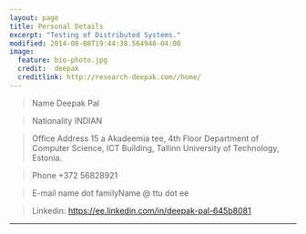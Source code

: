 ```yaml
---
layout: page
title: Personal Details
excerpt: "Testing of Distributed Systems."
modified: 2014-08-08T19:44:38.564948-04:00
image:
  feature: bio-photo.jpg
  credit:  deepak
  creditlink: http://research-deepak.com//home/
---
```


> Name	Deepak Pal

> Nationality	INDIAN	

> Office Address	15 a Akadeemia tee, 4th Floor Department of Computer Science, ICT Building, Tallinn University of Technology, Estonia.

> Phone	+372 56828921

> E-mail	name dot familyName @ ttu dot ee

> Linkedin:	https://ee.linkedin.com/in/deepak-pal-645b8081

---
